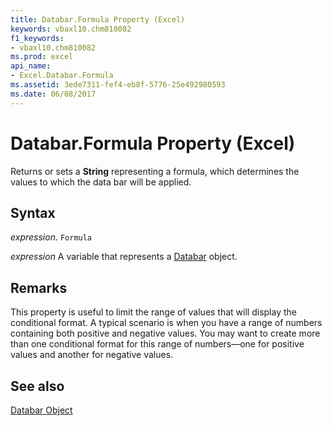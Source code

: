 ```yaml
---
title: Databar.Formula Property (Excel)
keywords: vbaxl10.chm810082
f1_keywords:
- vbaxl10.chm810082
ms.prod: excel
api_name:
- Excel.Databar.Formula
ms.assetid: 3ede7311-fef4-eb8f-5776-25e492980593
ms.date: 06/08/2017
---
```



# Databar.Formula Property (Excel)

Returns or sets a  **String** representing a formula, which determines the values to which the data bar will be applied.


## Syntax

 _expression_. `Formula`

 _expression_ A variable that represents a [Databar](Excel.Databar.md) object.


## Remarks

This property is useful to limit the range of values that will display the conditional format. A typical scenario is when you have a range of numbers containing both positive and negative values. You may want to create more than one conditional format for this range of numbers—one for positive values and another for negative values.


## See also


[Databar Object](Excel.Databar.md)

